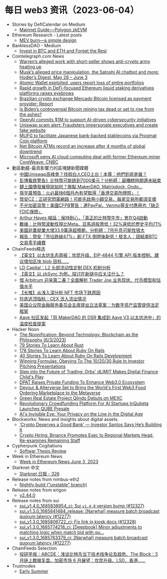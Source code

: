 # 每日 web3 资讯（2023-06-04）

- Stories by DefiCalendar on Medium
  - [Mainnet Guide — Polygon zkEVM](https://medium.com/@CalendarDefi/mainnet-guide-polygon-zkevm-f3d9e9a3653d?source=rss-4949be3a0c7a------2)
- Ethereum Research - Latest posts
  - [MEV burn—a simple design](https://ethresear.ch/t/mev-burn-a-simple-design/15590/17)
- BanklessDAO - Medium
  - [Invest in BTC and ETH and Forget the Rest](https://medium.com/bankless-dao/invest-in-btc-and-eth-and-forget-the-rest-f974e00aba6b?source=rss----2e8b6adb479c---4)
- Cointelegraph.com News
  - [Warren’s alleged work with short-seller shows anti-crypto army heating up](https://cointelegraph.com/news/warren-s-alleged-work-with-short-seller-shows-anti-crypto-army-heating-up)
  - [Musk’s alleged price manipulation, the Satoshi AI chatbot and more: Hodler’s Digest, May 28 – June 3](https://cointelegraph.com/magazine/musks-alleged-price-manipulation-the-satoshi-ai-chatbot-and-more-hodlers-digest-may-28-june-3/)
  - [Atomic Wallet exploited, users report loss of entire portfolios](https://cointelegraph.com/news/atomic-wallet-exploited-users-report-loss-of-entire-portfolios)
  - [Rapid growth in DeFi-focused Ethereum liquid staking derivatives platforms raises eyebrows](https://cointelegraph.com/news/rapid-growth-in-defi-focused-ethereum-liquid-staking-derivatives-platforms-raises-eyebrows)
  - [Brazilian crypto exchange Mercado Bitcoin licensed as payment provider: Report](https://cointelegraph.com/news/brazil-crypto-exchange-mercado-bitcoin-licensed-as-payment-provider)
  - [Is Biden’s controversial Bitcoin mining tax dead or set to rise from the ashes?](https://cointelegraph.com/news/is-biden-s-controversial-bitcoin-mining-tax-dead-or-set-to-rise-from-the-ashes)
  - [OpenAI commits $1M to support AI-driven cybersecurity initiatives](https://cointelegraph.com/news/openai-commits-1m-to-support-ai-driven-cybersecurity-initiatives)
  - [Uniswap scam alert: Fraudsters impersonate executives and create fake website](https://cointelegraph.com/news/uniswap-scam-alert-fraudsters-impersonate-executives-and-create-fake-website)
  - [MUFG to facilitate Japanese bank-backed stablecoins via Progmat Coin platform](https://cointelegraph.com/news/mufg-to-facilitate-japanese-bank-backed-stablecoins-via-progmat-coin-platform)
  - [Net Bitcoin ATMs record an increase after 4 months of global downtrend](https://cointelegraph.com/news/net-bitcoin-atms-record-an-increase-after-4-months-of-global-downtrend)
  - [Microsoft pens AI cloud computing deal with former Ethereum miner CoreWeave: CNBC](https://cointelegraph.com/news/microsoft-pens-ai-cloud-computing-deal-with-core-weave)
- 動區動趨-最具影響力的區塊鏈新聞媒體
  - [中國Uniswap高峰會？找假白人CEO上台！本尊：他們到底是誰？](https://www.blocktempo.com/uniswap-knockoff-in-china-real-ceo-assuming-is-scam/)
  - [彭博看跌警告》比特幣可能跌到7000美元？分析師：最糟糕時期還未結束](https://www.blocktempo.com/bloomberg-analyst-mike-mcglone-the-worst-for-bitcoin-may-not-be-over/)
  - [鏈上國債發展現狀如何？盤點 MakerDAO, Matrixdock, Ondo…](https://www.blocktempo.com/how-is-rwa-development-going/)
  - [孫宇晨預告：火必最快6個月內有望取得「香港交易所牌照」！](https://www.blocktempo.com/justin-sun-huobi-may-get-hong-kong-vasp-license-in-6-12-months/)
  - [幣安CZ：正研究閃電網路！可能先啟用小額交易、每家交易所都須支援](https://www.blocktempo.com/binance-to-integrate-lightning-network-enable-transactions-small-amounts-first/)
  - [不光加密貨幣！美國CFPB警告：連PayPal、Venmo等支付應用也「缺乏FDIC保險」](https://www.blocktempo.com/us-cfpb-warns-paypal-and-venmo-payment-apps-may-lack-fdic-insurance/)
  - [Arthur Hayes 喊話：保持耐心，「真正的比特幣牛市」會在Q4啟動](https://www.blocktempo.com/patience-is-beautiful-by-arthur-hayes/)
  - [數據：比特幣波動性現比Meta、亞馬遜股票低！32%遠低於歷史平均71%](https://www.blocktempo.com/bitcoin-volatility-low-than-amazon-and-meta-shares/)
  - [美國非農就業大增33.9萬遠超預期，分析師：7月升息可能性很大](https://www.blocktempo.com/us-nonfarm-payroll-employment-increased-by-339000-in-may/)
  - [報告：幣安「市佔跌破47%」創 FTX 倒閉後新低！發言人：因結束BTC交易零手續費](https://www.blocktempo.com/binance-market-share-down-to-46-lowest-since-oct-2022/)
- ChainFeeds精选
  - [【英文】以太坊生态周报：坎昆升级、EIP-4844 引擎 API 版本控制、建议增加区块 blob 目标……](https://weekinethereum.substack.com/p/week-in-ethereum-news-june-3-2023)
  - [LD Capital：L2 头部流动性定制 DEX 机制分析](https://ld-capital.medium.com/trader-joe-izumi-maverick-l2头部流动性定制dex机制分析-162bc770e8e2)
  - [【英文】以 zkSync 为例，探讨在新链中应关注什么？](https://2lambroz.substack.com/p/3-things-to-look-for-in-a-new-chain)
  - [借 Arbitrum 迎来第二春？全面解析 Trader Joe 业务现状、代币模型和估值水平](https://mirror.xyz/mintventures.eth/nXlx30taxc8MRtW9T_YrXvc9nOVeCIxSOLF0l_BYi_4)
  - [【长推】从浅入深分析 NFT 市场下跌原因](https://twitter.com/alpacacheeze/status/1664520505381236736)
  - [抄底逃顶指标：CEX 流入流出情况](https://riyuexiaochu.medium.com/抄底逃顶指标2-cex的流入流出情况-d08ad9e234e2)
  - [美国众议院金融服务委员会主席提出立法草案：为数字资产监管提供法定框架](https://financialservices.house.gov/news/documentsingle.aspx)
  - [Aave 社区发起「将 MakerDAO 的 DSR 集成到 Aave V3 以太坊池中」的温度检查提案](https://governance.aave.com/t/temp-check-integrating-makerdaos-dsr-into-aave-v3-ethereum-pool/13360)
- Hacker Noon
  - [The Noonification: Beyond Technology: Blockchain as the Philosophy (6/3/2023)](https://hackernoon.com/6-3-2023-noonification?source=rss)
  - [79 Stories To Learn About Rust](https://hackernoon.com/79-stories-to-learn-about-rust?source=rss)
  - [178 Stories To Learn About Ruby On Rails](https://hackernoon.com/178-stories-to-learn-about-ruby-on-rails?source=rss)
  - [40 Stories To Learn About Ruby On Rails Development](https://hackernoon.com/40-stories-to-learn-about-ruby-on-rails-development?source=rss)
  - [Winning Formulas: Obeying To The 10/20/30 Rule In Investor Pitching Presentations](https://hackernoon.com/winning-formulas-obeying-to-the-102030-rule-in-investor-pitching-presentations?source=rss)
  - [Step into the Future of Trading: Orbs' dLIMIT Makes Digital Finance Child's Play](https://hackernoon.com/step-into-the-future-of-trading-orbs-dlimit-makes-digital-finance-childs-play?source=rss)
  - [DPAT Raises Private Funding To Enhance Web3.0 Ecosystem](https://hackernoon.com/dpat-raises-private-funding-to-enhance-web30-ecosystem?source=rss)
  - [Devour & Alterverse Set to Bring the World's First Web3 Food Ordering Marketplace to the Metaverse](https://hackernoon.com/devour-and-alterverse-set-to-bring-the-worlds-first-web3-food-ordering-marketplace-to-the-metaverse?source=rss)
  - [Green Real Estate Project Qlindo Debuts on MEXC](https://hackernoon.com/green-real-estate-project-qlindo-debuts-on-mexc?source=rss)
  - [Revolutionary Crowdfunding Platform For AI Startups InQubeta Launches QUBE Presale](https://hackernoon.com/revolutionary-crowdfunding-platform-for-ai-startups-inqubeta-launches-qube-presale?source=rss)
  - [AI's Invisible Eye: Your Privacy on the Line in the Digital Age](https://hackernoon.com/ais-invisible-eye-your-privacy-on-the-line-in-the-digital-age?source=rss)
- Blockworks: News and insights about digital assets.
  - [‘Crypto Deserves a Good Bank’ — Investor Santos Says He’s Building It](https://blockworks.co/news/crypto-deserves-good-bank)
  - [Crypto Hiring: Binance Promotes Exec to Regional Markets Head, Re-examines Remaining Staff](https://blockworks.co/news/binance-re-examines-remaining-staff)
- Cypherpunk Cogitations
  - [Softwar Thesis Review](https://blog.lopp.net/softwar-thesis-review/)
- Week in Ethereum News
  - [Week in Ethereum News  June 3, 2023](https://weekinethereumnews.com/week-in-ethereum-news-june-3-2023/)
- Starknet 中文
  - [Starknet 日报 - 326](https://starknetzh.substack.com/p/starknet-326)
- Release notes from nimbus-eth2
  - [Nightly build ("unstable" branch)](https://github.com/status-im/nimbus-eth2/releases/tag/nightly)
- Release notes from erigon
  - [v2.44.0](https://github.com/ledgerwatch/erigon/releases/tag/v2.44.0)
- Release notes from sui
  - [sui_v1.4.0_1685838954_ci: Sui `v1.4.0` version bump (#12327)](https://github.com/MystenLabs/sui/releases/tag/sui_v1.4.0_1685838954_ci)
  - [sui_v1.3.0_1685841484_release: [Narwhal] measure batch broadcast quorum latency (#12277)](https://github.com/MystenLabs/sui/releases/tag/sui_v1.3.0_1685841484_release)
  - [sui_v1.3.0_1685806722_ci: Fix link in kiosk docs (#12328)](https://github.com/MystenLabs/sui/releases/tag/sui_v1.3.0_1685806722_ci)
  - [sui_v1.3.0_1685774218_ci: [Deepbook] Minor adjustments to matching logic when match bid with qu…](https://github.com/MystenLabs/sui/releases/tag/sui_v1.3.0_1685774218_ci)
  - [sui_v1.3.0_1685763379_ci: [Narwhal] measure batch broadcast quorum latency (#12277)](https://github.com/MystenLabs/sui/releases/tag/sui_v1.3.0_1685763379_ci)
- ChainFeeds Selection
  - [投研早报｜ABCDE：浅谈比特币当下技术栈争论及趋势、The Block：5 月链上数据复盘、加密市场 6 月展望：坎昆升级、LSD、香港......](https://substack.chainfeeds.xyz/p/abcdethe-block5-6-lsd)
- Trustnodes
  - [Early Summer](https://www.trustnodes.com/2023/06/03/early-summer)
